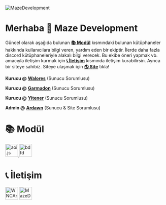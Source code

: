 ![MazeDevelopment](https://cdn.discordapp.com/attachments/1081943858230853632/1174348246458585098/20231115_170028.png?ex=65674408&is=6554cf08&hm=275cafb69bbd3d21b4ee0820d8b44721b191836685065636a8939553972d7eb3&)
# Merhaba 👋 Maze Development
Güncel olarak aşağıda bulunan **[📚 Modül](https://github.com/MazeDevelopments#-mod%C3%BCl)** kısmındaki bulunan kütüphaneler hakkında kullanıcılara bilgi veren, yardım eden bir ekiptir. İlerde daha fazla discord kütüphaneleriyle alakalı bilgi verecek. Bu ekibe öneri yapmak vb. amacıyla iletişim kurmak için **[📞 İletişim](https://github.com/MazeDevelopments#-i%CC%87leti%C5%9Fim)** kısmında iletişim kurabilirsin. Ayrıca bir siteye sahibiz. Siteye ulaşmak için **[🌎 Site](https://mazedev.vercel.app/)** tıkla!

**Kurucu @** **[Walores](https://github.com/walores)** (Sunucu Sorumlusu)

**Kurucu @** **[Garmadon](https://github.com/garmadondevs)** (Sunucu Sorumlusu)

**Kurucu @** **[Yitener](https://github.com/Yitener)** (Sunucu Sorumlusu)

**Admin @** **[Ardawn](https://github.com/ardawn9)** (Sunucu & Site Sorumlusu)

# 📚 Modül
<p align="left"> <a href="https://aoi.js.org/" target="_blank" rel="noreferrer"> <img src="https://media.discordapp.net/attachments/1058843428831629443/1063149432255811685/6C179234-C7D8-4CAB-9BED-57F8EDE46731.png?width=553&height=553" alt="aoi.js" width="40" height="40"/> </a> <a href="https://botdesignerdiscord.com/" target="_blank" rel="noreferrer"> <img src="https://cdn.discordapp.com/emojis/766607515445231637.png?size=96&quality=lossless" alt="bdfd" width="40" height="40"/> </a> </p>

# 📞 İletişim
<p align="left">
<a href="https://discord.gg/codeshare" target="blank"><img align="center" src="https://www.svgrepo.com/show/353655/discord-icon.svg" alt="WNCArT5gk2" height="40" width="40" /></a>
<a href="https://www.youtube.com/@MazeDevelopment_" target="blank"><img align="center" src="https://www.svgrepo.com/show/475700/youtube-color.svg" alt="MazeDevelopment_" height="40" width="40" /></a>
</p>
